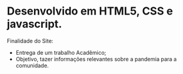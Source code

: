 # Desenvolvido em HTML5, CSS e javascript.

Finalidade do Site:
- Entrega de um trabalho Acadêmico;
- Objetivo,  tazer informações relevantes sobre a pandemia para a comunidade.
